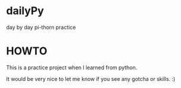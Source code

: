 # dailyPy
day by day pi-thorn practice

# HOWTO
This is a practice project when I learned from python.

It would be very nice to let me know if you see any gotcha or skills. :)
